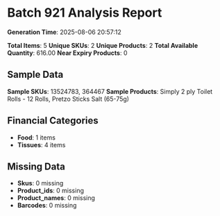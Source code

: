 # Batch 921 Analysis Report

**Generation Time**: 2025-08-06 20:57:12

**Total Items**: 5
**Unique SKUs**: 2
**Unique Products**: 2
**Total Available Quantity**: 616.00
**Near Expiry Products**: 0

## Sample Data
**Sample SKUs**: 13524783, 364467
**Sample Products**: Simply 2 ply Toilet Rolls - 12 Rolls, Pretzo Sticks Salt (65-75g)

## Financial Categories
- **Food**: 1 items
- **Tissues**: 4 items

## Missing Data
- **Skus**: 0 missing
- **Product_ids**: 0 missing
- **Product_names**: 0 missing
- **Barcodes**: 0 missing
